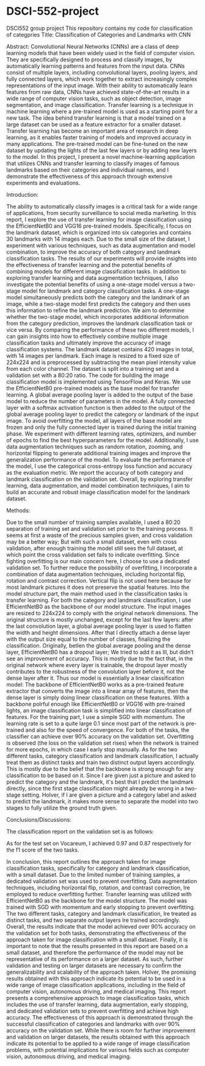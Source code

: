 # DSCI-552-project
DSCI552 group project
This repository contains my code for classification of categpries 
Title: Classification of Categories and Landmarks with CNN

Abstract:
Convolutional Neural Networks (CNNs) are a class of deep learning models that have been widely used in the field of computer vision. They are specifically designed to process and classify images, by automatically learning patterns and features from the input data. CNNs consist of multiple layers, including convolutional layers, pooling layers, and fully connected layers, which work together to extract increasingly complex representations of the input image. With their ability to automatically learn features from raw data, CNNs have achieved state-of-the-art results in a wide range of computer vision tasks, such as object detection, image segmentation, and image classification. Transfer learning is a technique in machine learning where a pre-trained model is used as a starting point for a new task. The idea behind transfer learning is that a model trained on a large dataset can be used as a feature extractor for a smaller dataset. Transfer learning has become an important area of research in deep learning, as it enables faster training of models and improved accuracy in many applications. The pre-trained model can be fine-tuned on the new dataset by updating the Iights of the last few layers or by adding new layers to the model. 
In this project, I present a novel machine-learning application that utilizes CNNs and transfer learning to classify images of famous landmarks based on their categories and individual names, and I demonstrate the effectiveness of this approach through extensive experiments and evaluations.

Introduction:

The ability to automatically classify images is a critical task for a wide range of applications, from security surveillance to social media marketing. In this report, I explore the use of transfer learning for image classification using the EfficientNetB0 and VGG16 pre-trained models. Specifically, I focus on the landmark dataset, which is organized into six categories and contains 30 landmarks with 14 images each. Due to the small size of the dataset, I experiment with various techniques, such as data augmentation and model combination, to improve the accuracy of both category and landmark classification tasks. The results of our experiments will provide insights into the effectiveness of transfer learning and the potential benefits of combining models for different image classification tasks. In addition to exploring transfer learning and data augmentation techniques, I also investigate the potential benefits of using a one-stage model versus a two-stage model for landmark and category classification tasks. A one-stage model simultaneously predicts both the category and the landmark of an image, while a two-stage model first predicts the category and then uses this information to refine the landmark prediction. We aim to determine whether the two-stage model, which incorporates additional information from the category prediction, improves the landmark classification task or vice versa. By comparing the performance of these two different models, I can gain insights into how to effectively combine multiple image classification tasks and ultimately improve the accuracy of image classification systems. The landmark dataset contains 420 images in total, with 14 images per landmark. Each image is resized to a fixed size of 224x224 and is preprocessed by subtracting the mean pixel intensity value from each color channel. The dataset is split into a training set and a validation set with a 80:20 ratio. The code for building the image classification model is implemented using TensorFlow and Keras. We use the EfficientNetB0 pre-trained models as the base model for transfer learning. A global average pooling layer is added to the output of the base model to reduce the number of parameters in the model. A fully connected layer with a softmax activation function is then added to the output of the global average pooling layer to predict the category or landmark of the input image. To avoid overfitting the model, all layers of the base model are frozen and only the fully connected layer is trained during the initial training phase. We experiment with different learning rates, optimizers, and number of epochs to find the best hyperparameters for the model. Additionally, I use data augmentation techniques such as random rotation, zooming, and horizontal flipping to generate additional training images and improve the generalization performance of the model. To evaluate the performance of the model, I use the categorical cross-entropy loss function and accuracy as the evaluation metric. We report the accuracy of both category and landmark classification on the validation set. Overall, by exploring transfer learning, data augmentation, and model combination techniques, I aim to build an accurate and robust image classification model for the landmark dataset.


Methods:

Due to the small number of training samples available, I used a 80:20 separation of training set and validation set prior to the training process. It seems at first a waste of the precious samples given, and cross validation may be a better way; But with such a small dataset, even with cross validation, after enough training the model still sees the full dataset, at which point the cross validation set fails to indicate overfitting. Since fighting overfitting is our main concern here, I choose to use a dedicated validation set. To further reduce the possibility of overfitting, I incorporate a combination of data augmentation techniques, including horizontal flip, rotation and contrast correction. Vertical flip is not used here because for most landmark pictures it does not preserve the spatial features. Into the model structure part, the main method used in the classification tasks is transfer learning. For both the category and landmark classification, I use EfficientNetB0 as the backbone of our model structure. The input images are resized to 224x224 to comply with the original network dimensions. The original structure is mostly unchanged, except for the last few layers: after the last convolution layer, a global average pooling layer is used to flatten the width and height dimensions. After that I directly attach a dense layer with the output size equal to the number of classes, finalizing the classification. Originally, betIen the global average pooling and the dense layer, EfficientNetB0 has a dropout layer; We tried to add it as Ill, but didn’t see an improvement of accuracy. This is mostly due to the fact that, in the original network where every layer is trainable, the dropout layer mostly contributes to the robustness of the convolution layer before it, not the dense layer after it. Thus our model is essentially a linear classification model: The backbone of EfficientNetB0 works as a pre-trained feature extractor that converts the image into a linear array of features, then the dense layer is simply doing linear classification on these features. With a backbone poIrful enough like EfficientNetB0 or VGG16 with pre-trained Iights, an image classification task is simplified into linear classification of features. For the training part, I use a simple SGD with momentum. The learning rate is set to a quite large 0.1 since most part of the network is pre-trained and also for the speed of convergence. For both of the tasks, the classifier can achieve over 90% accuracy on the validation set. Overfitting is observed (the loss on the validation set rises) when the network is trained for more epochs, in which case I early stop manually. As for the two different tasks, category classification and landmark classification, I actually treat them as distinct tasks and train two distinct output layers accordingly. This is mostly due to the belief that the backbone is strong enough for any classification to be based on it. Since I are given just a picture and asked to predict the category and the landmark, it's best that I predict the landmark directly, since the first stage classification might already be wrong in a two-stage setting. HoIver, if I are given a picture and a category label and asked to predict the landmark, it makes more sense to separate the model into two stages to fully utilize the ground truth given.

Conclusions/Discussions:

The classification report on the validation set is as follows:


As for the test set on Vocareum, I achieved 0.97 and 0.87 respectively for the f1 score of the two tasks. 

In conclusion, this report outlines the approach taken for image classification tasks, specifically for category and landmark classification, with a small dataset. Due to the limited number of training samples, a dedicated validation set was used to prevent overfitting. Data augmentation techniques, including horizontal flip, rotation, and contrast correction, Ire employed to reduce overfitting further. Transfer learning was utilized with EfficientNetB0 as the backbone for the model structure. The model was trained with SGD with momentum and early stopping to prevent overfitting. The two different tasks, category and landmark classification, Ire treated as distinct tasks, and two separate output layers Ire trained accordingly. Overall, the results indicate that the model achieved over 90% accuracy on the validation set for both tasks, demonstrating the effectiveness of the approach taken for image classification with a small dataset. Finally, it is important to note that the results presented in this report are based on a small dataset, and therefore the performance of the model may not be representative of its performance on a larger dataset.
As such, further validation and testing on larger datasets are necessary to confirm the generalizability and scalability of the approach taken. HoIver, the promising results obtained with this approach indicate its potential to be used in a wide range of image classification applications, including in the field of computer vision, autonomous driving, and medical imaging. This report presents a comprehensive approach to image classification tasks, which includes the use of transfer learning, data augmentation, early stopping, and dedicated validation sets to prevent overfitting and achieve high accuracy. The effectiveness of this approach is demonstrated through the successful classification of categories and landmarks with over 90% accuracy on the validation set. While there is room for further improvement and validation on larger datasets, the results obtained with this approach indicate its potential to be applied to a wide range of image classification problems, with potential implications for various fields such as computer vision, autonomous driving, and medical imaging.







